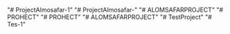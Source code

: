 "# ProjectAlmosafar-1" 
"# ProjectAlmosafar-" 
"# ALOMSAFARPROJECT" 
"# PROHECT" 
"# PROHECT" 
"# ALOMSAFARPROJECT" 
"# TestProject" 
"# Tes-1" 
